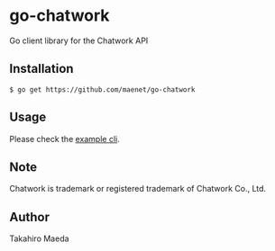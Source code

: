 # go-chatwork

Go client library for the Chatwork API

## Installation

```
$ go get https://github.com/maenet/go-chatwork
```

## Usage

Please check the [example cli](https://github.com/maenet/go-chatwork/blob/main/cmd/sendmessage/main.go).

## Note

Chatwork is trademark or registered trademark of Chatwork Co., Ltd.

## Author

Takahiro Maeda
